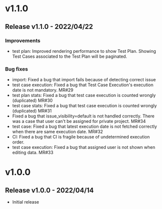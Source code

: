 # v1.1.0

## Release v1.1.0 - 2022/04/22

### Improvements

* test plan: Improved rendering performance to show Test Plan.
  Showing Test Cases associated to the Test Plan will be paginated.

### Bug fixes

* import: Fixed a bug that import fails because of detecting correct issue
* test case execution: Fixed a bug that Test Case Execution's execution date is not mandatory. MR#29
* test plan stats: Fixed a bug that test case execution is counted wrongly (duplicated) MR#30
* test case stats: Fixed a bug that test case execution is counted wrongly (duplicated) MR#31
* Fixed a bug that issue_visibility=default is not handled correctly.
  There was a case that user can't be assigned for private project. MR#34
* test case: Fixed a bug that latest execution date is not fetched
  correctly when there are same execution date. MR#32
* CI: Fixed a bug that CI is fragile because of undetermined execution order.
* test case execution: Fixed a bug that assigned user is not shown when editing data. MR#33

# v1.0.0

## Release v1.0.0 - 2022/04/14

* Initial release
